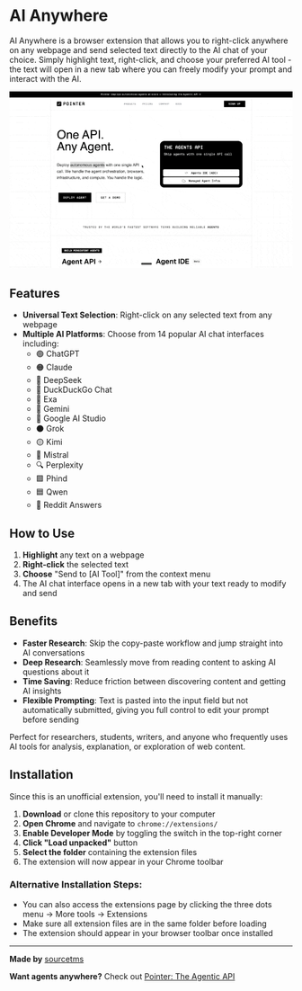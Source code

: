 # AI Anywhere

AI Anywhere is a browser extension that allows you to right-click anywhere on any webpage and send selected text directly to the AI chat of your choice. Simply highlight text, right-click, and choose your preferred AI tool - the text will open in a new tab where you can freely modify your prompt and interact with the AI.

![AI Anywhere Demo](demo.gif)

## Features

- **Universal Text Selection**: Right-click on any selected text from any webpage
- **Multiple AI Platforms**: Choose from 14 popular AI chat interfaces including:
  - 🟢 ChatGPT
  - 🟠 Claude
  - 🌊 DeepSeek
  - 🦆 DuckDuckGo Chat
  - 🔎 Exa
  - 🔵 Gemini
  - 🔵 Google AI Studio
  - ⚫ Grok
  - 🟡 Kimi
  - 🔺 Mistral
  - 🔍 Perplexity
  - 🟪 Phind
  - 🟦 Qwen
  - 🔴 Reddit Answers

## How to Use

1. **Highlight** any text on a webpage
2. **Right-click** the selected text
3. **Choose** "Send to [AI Tool]" from the context menu
4. The AI chat interface opens in a new tab with your text ready to modify and send

## Benefits

- **Faster Research**: Skip the copy-paste workflow and jump straight into AI conversations
- **Deep Research**: Seamlessly move from reading content to asking AI questions about it
- **Time Saving**: Reduce friction between discovering content and getting AI insights
- **Flexible Prompting**: Text is pasted into the input field but not automatically submitted, giving you full control to edit your prompt before sending

Perfect for researchers, students, writers, and anyone who frequently uses AI tools for analysis, explanation, or exploration of web content.

## Installation

Since this is an unofficial extension, you'll need to install it manually:

1. **Download** or clone this repository to your computer
2. **Open Chrome** and navigate to `chrome://extensions/`
3. **Enable Developer Mode** by toggling the switch in the top-right corner
4. **Click "Load unpacked"** button
5. **Select the folder** containing the extension files
6. The extension will now appear in your Chrome toolbar

### Alternative Installation Steps:
- You can also access the extensions page by clicking the three dots menu → More tools → Extensions
- Make sure all extension files are in the same folder before loading
- The extension should appear in your browser toolbar once installed

---

**Made by** [sourcetms](https://x.com/sourcetms)

**Want agents anywhere?** Check out [Pointer: The Agentic API](https://www.trypointer.com/)